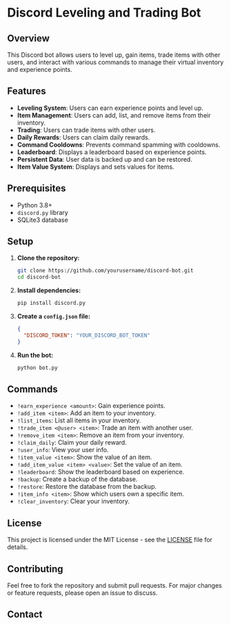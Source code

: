 # Discord Leveling and Trading Bot

## Overview

This Discord bot allows users to level up, gain items, trade items with other users, and interact with various commands to manage their virtual inventory and experience points.

## Features

- **Leveling System**: Users can earn experience points and level up.
- **Item Management**: Users can add, list, and remove items from their inventory.
- **Trading**: Users can trade items with other users.
- **Daily Rewards**: Users can claim daily rewards.
- **Command Cooldowns**: Prevents command spamming with cooldowns.
- **Leaderboard**: Displays a leaderboard based on experience points.
- **Persistent Data**: User data is backed up and can be restored.
- **Item Value System**: Displays and sets values for items.

## Prerequisites

- Python 3.8+
- `discord.py` library
- SQLite3 database

## Setup

1. **Clone the repository:**
    ```sh
    git clone https://github.com/yourusername/discord-bot.git
    cd discord-bot
    ```

2. **Install dependencies:**
    ```sh
    pip install discord.py
    ```

3. **Create a `config.json` file:**
    ```json
    {
      "DISCORD_TOKEN": "YOUR_DISCORD_BOT_TOKEN"
    }
    ```

4. **Run the bot:**
    ```sh
    python bot.py
    ```

## Commands

- `!earn_experience <amount>`: Gain experience points.
- `!add_item <item>`: Add an item to your inventory.
- `!list_items`: List all items in your inventory.
- `!trade_item <@user> <item>`: Trade an item with another user.
- `!remove_item <item>`: Remove an item from your inventory.
- `!claim_daily`: Claim your daily reward.
- `!user_info`: View your user info.
- `!item_value <item>`: Show the value of an item.
- `!add_item_value <item> <value>`: Set the value of an item.
- `!leaderboard`: Show the leaderboard based on experience.
- `!backup`: Create a backup of the database.
- `!restore`: Restore the database from the backup.
- `!item_info <item>`: Show which users own a specific item.
- `!clear_inventory`: Clear your inventory.

## License

This project is licensed under the MIT License - see the [LICENSE](LICENSE) file for details.

## Contributing

Feel free to fork the repository and submit pull requests. For major changes or feature requests, please open an issue to discuss.

## Contact



